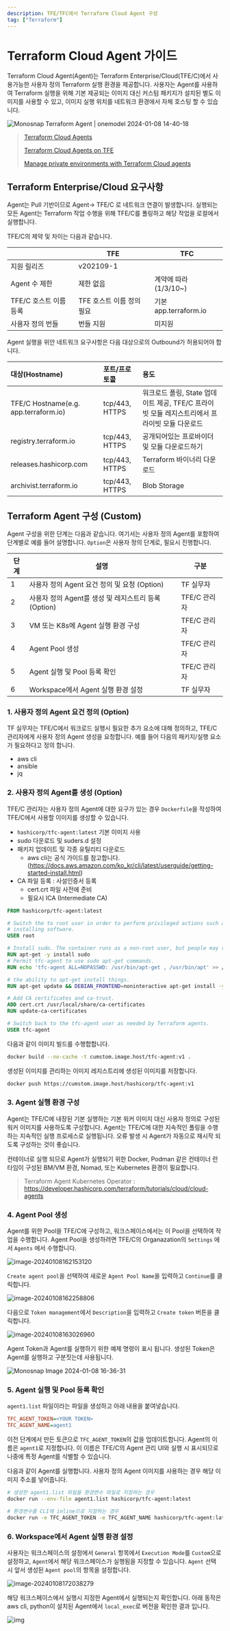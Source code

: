 ```yaml
---
description: TFE/TFC에서 Terraform Cloud Agent 구성
tag: ["Terraform"]
---
```


# Terraform Cloud Agent 가이드

Terraform Cloud Agent(Agent)는 Terraform Enterprise/Cloud(TFE/C)에서 사용가능한 사용자 정의 Terraform 실행 환경을 제공합니다. 사용자는 Agent를 사용하여 Terraform 실행을 위해 기본 제공되는 이미지 대신 커스텀 패키지가 설치된 별도 이미지를 사용할 수 있고, 이미지 실행 위치를 네트워크 환경에서 자체 호스팅 할 수 있습니다.

![Monosnap Terraform Agent | onemodel 2024-01-08 14-40-18](https://raw.githubusercontent.com/Great-Stone/images/master/picgo/Monosnap%20Terraform%20Agent%20%7C%20onemodel%202024-01-08%2014-40-18.png)

> [Terraform Cloud Agents](https://developer.hashicorp.com/terraform/cloud-docs/agents)
>
> [Terraform Cloud Agents on TFE](https://developer.hashicorp.com/terraform/enterprise/application-administration/agents-on-tfe)
>
> [Manage private environments with Terraform Cloud agents](https://developer.hashicorp.com/terraform/tutorials/cloud/cloud-agents)



## Terraform Enterprise/Cloud 요구사항

Agent는 Pull 기반이므로 Agent→ TFE/C 로 네트워크 연결이 발생합니다. 실행되는 모든 Agent는 Terraform 작업 수행을 위해 TFE/C를 폴링하고 해당 작업을 로컬에서 실행합니다.

TFE/C의 제약 및 차이는 다음과 같습니다.

|                        | TFE                       | TFC                   |
| ---------------------- | ------------------------- | --------------------- |
| 지원 릴리즈            | v202109-1                 |                       |
| Agent 수 제한          | 제한 없음                 | 계약에 따라 (1/3/10~) |
| TFE/C 호스트 이름 등록 | TFE 호스트 이름 정의 필요 | 기본 app.terraform.io |
| 사용자 정의 번들       | 번들 지원                 | 미지원                |

Agent 실행을 위안 네트워크 요구사항은 다음 대상으로의 Outbound가 허용되어야 합니다.

| 대상(Hostname)                        | 포트/프로토콜  | 용도                                                         |
| :------------------------------------ | :------------- | :----------------------------------------------------------- |
| TFE/C Hostname(e.g. app.terraform.io) | tcp/443, HTTPS | 워크로드 폴링, State 업데이트 제공, TFE/C 프라이빗 모듈 레지스트리에서 프라이빗 모듈 다운로드 |
| registry.terraform.io                 | tcp/443, HTTPS | 공개되어있는 프로바이더 및 모듈 다운로드하기                 |
| releases.hashicorp.com                | tcp/443, HTTPS | Terraform 바이너리 다운로드                                  |
| archivist.terraform.io                | tcp/443, HTTPS | Blob Storage                                                 |



## Terraform Agent 구성 (Custom)

Agent 구성을 위한 단계는 다음과 같습니다. 여기서는 사용자 정의 Agent를 포함하여 단계별로 예를 들어 설명합니다. `Option`은 사용자 정의 단계로, 필요시 진행합니다.

| 단계 | 설명                                                 | 구분         |
| ---- | ---------------------------------------------------- | ------------ |
| 1    | 사용자 정의 Agent 요건 정의 및 요청 (Option)         | TF 실무자    |
| 2    | 사용자 정의 Agent를 생성 및 레지스트리 등록 (Option) | TFE/C 관리자 |
| 3    | VM 또는 K8s에 Agent 실행 환경 구성                   | TFE/C 관리자 |
| 4    | Agent Pool 생성                                      | TFE/C 관리자 |
| 5    | Agent 실행 및 Pool 등록 확인                         | TFE/C 관리자 |
| 6    | Workspace에서 Agent 실행 환경 설정                   | TF 실무자    |



### 1. 사용자 정의 Agent 요건 정의 (Option)

TF 실무자는 TFE/C에서 워크로드 실행시 필요한 추가 요소에 대해 정의하고, TFE/C 관리자에게 사용자 정의 Agent 생성을 요청합니다. 예를 들어 다음의 패키지/실행 요소가 필요하다고 정의 합니다.

- aws cli
- ansible
- jq



### 2. 사용자 정의 Agent를 생성 (Option)

TFE/C 관리자는 사용자 정의 Agent에 대한 요구가 있는 경우 `Dockerfile`을 작성하여 TFE/C에서 사용할 이미지를 생성할 수 있습니다.

- `hashicorp/tfc-agent:latest` 기본 이미지 사용
- sudo 다운로드 및 suders.d 설정
- 패키지 업데이트 및 각종 유틸리티 다운로드
  - aws cli는 공식 가이드를 참고합니다. (https://docs.aws.amazon.com/ko_kr/cli/latest/userguide/getting-started-install.html)
- CA 파일 등록 : 사설인증서 등록
  - cert.crt 파일 사전에 준비
  - 필요시 ICA (Intermediate CA)



```dockerfile
FROM hashicorp/tfc-agent:latest

# Switch the to root user in order to perform privileged actions such as
# installing software.
USER root

# Install sudo. The container runs as a non-root user, but people may rely on
RUN apt-get -y install sudo
# Permit tfc-agent to use sudo apt-get commands.
RUN echo 'tfc-agent ALL=NOPASSWD: /usr/bin/apt-get , /usr/bin/apt' >> /etc/sudoers.d/50-tfc-agent

# the ability to apt-get install things.
RUN apt-get update && DEBIAN_FRONTEND=noninteractive apt-get install -y --no-install-recommends unzip curl ca-certificates ansible jq python3-pip && wget -qO awscliv2.zip https://awscli.amazonaws.com/awscli-exe-linux-x86_64.zip && unzip awscliv2.zip && ./aws/install && rm -rf ./aws && rm -rf /var/lib/apt/lists/*

# Add CA certificates and ca-trust.
ADD cert.crt /usr/local/share/ca-certificates
RUN update-ca-certificates

# Switch back to the tfc-agent user as needed by Terraform agents.
USER tfc-agent
```



다음과 같이 이미지 빌드를 수행합합니다.

```bash
docker build --no-cache -t cumstom.image.host/tfc-agent:v1 .
```



생성된 이미지를 관리하는 이미지 레지스트리에 생성된 이미지를 저장합니다.

```bash
docker push https://cumstom.image.host/hashicorp/tfc-agent:v1
```



### 3. Agent 실행 환경 구성

Agent는 TFE/C에 내장된 기본 실행하는 기본 워커 이미지 대신 사용자 정의로 구성된 워커 이미지를 사용하도록 구성합니다. Agent는 TFE/C에 대한 지속적인 폴링을 수행하는 지속적인 실행 프로세스로 실행됩니다. 오류 발생 시 Agent가 자동으로 재시작 되도록 구성하는 것이 좋습니다.

컨테이너로 실행 되므로 Agent가 실행되기 위한 Docker, Podman 같은 컨테이너 런타임이 구성된 BM/VM 환경, Nomad, 또는 Kubernetes 환경이 필요합니다.

> Terraform Agent Kubernetes Operator : https://developer.hashicorp.com/terraform/tutorials/cloud/cloud-agents



### 4. Agent Pool 생성

Agent를 위한 Pool을 TFE/C에 구성하고, 워크스페이스에서는 이 Pool을 선택하여 작업을 수행합니다. Agent Pool을 생성하려면 TFE/C의 Organazation의 `Settings` 에서 `Agents` 에서 수행합니다.

![image-20240108162153120](https://raw.githubusercontent.com/Great-Stone/images/master/picgo/image-20240108162153120.png)

`Create agent pool`을 선택하여 새로운 `Agent Pool Name`을 입력하고 `Continue`를 클릭합니다.

![image-20240108162258806](https://raw.githubusercontent.com/Great-Stone/images/master/picgo/image-20240108162258806.png)

다음으로 `Token management`에서 `Description`을 입력하고 `Create token` 버튼을 클릭합니다.

![image-20240108163026960](https://raw.githubusercontent.com/Great-Stone/images/master/picgo/image-20240108163026960.png)

Agent Token과 Agent를 실행하기 위한 예제 명령이 표시 됩니다. 생성된 Token은 Agent를 실행하고 구분짓는데 사용됩니다.

![Monosnap Image 2024-01-08 16-36-31](https://raw.githubusercontent.com/Great-Stone/images/master/picgo/Monosnap%20Image%202024-01-08%2016-36-31.png)



### 5. Agent 실행 및 Pool 등록 확인

`agent1.list` 파일이라는 파일을 생성하고 아래 내용을 붙여넣습니다.

```ini
TFC_AGENT_TOKEN=<YOUR TOKEN>
TFC_AGENT_NAME=agent1
```

이전 단계에서 만든 토큰으로 `TFC_AGENT_TOKEN`의 값을 업데이트합니다. Agent의 이름은 `agent1`로 지정합니다. 이 이름은 TFE/C의 Agent 관리 UI와 실행 시 표시되므로 나중에 특정 Agent를 식별할 수 있습니다.



다음과 같이 Agent를 실행합니다. 사용자 정의 Agent 이미지를 사용하는 경우 해당 이미지 주소를 넣어줍니다.

```bash
# 생성한 agent1.list 파일을 환경변수 파일로 지정하는 경우
docker run --env-file agent1.list hashicorp/tfc-agent:latest

# 환경변수를 CLI에 inline으로 지정하는 경우
docker run -e TFC_AGENT_TOKEN -e TFC_AGENT_NAME hashicorp/tfc-agent:latest
```



### 6. Workspace에서 Agent 실행 환경 설정

사용자는 워크스페이스의 설정에서 `General` 항목에서 `Execution Mode`를 `Custom`으로 설정하고, `Agent`에서 해당 워크스페이스가 실행됨을 지정할 수 있습니다. `Agent` 선택 시 앞서 생성된 `Agent pool`의 항목을 설정합니다.

![image-20240108172038279](https://raw.githubusercontent.com/Great-Stone/images/master/picgo/image-20240108172038279.png)

해당 워크스페이스에서 실행시 지정한 Agent에서 실행되는지 확인합니다. 아래 동작은 aws cli, python이 설치된 Agent에서 `local_exec`로 버전을 확인한 결과 입니다.

![img](https://raw.githubusercontent.com/Great-Stone/images/master/picgo/bl2fve.jpg)
